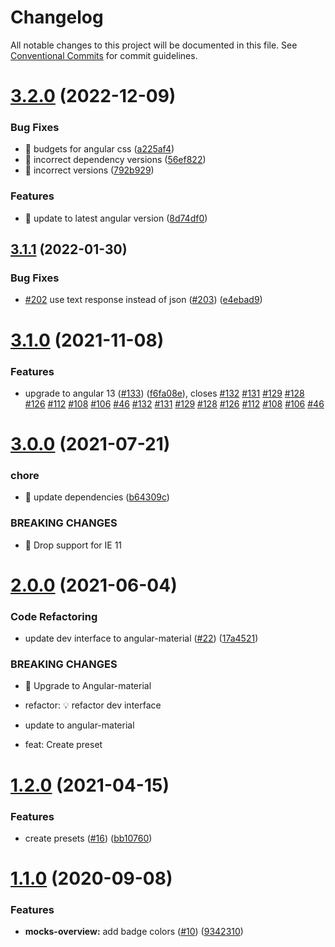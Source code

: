 # Changelog

All notable changes to this project will be documented in this file. See
[Conventional Commits](https://conventionalcommits.org) for commit guidelines.

# [3.2.0](https://github.com/ng-apimock/dev-interface/compare/v3.1.1...v3.2.0) (2022-12-09)


### Bug Fixes

* 🐛 budgets for angular css ([a225af4](https://github.com/ng-apimock/dev-interface/commit/a225af41047ecde809909a3e83a48f0c9939f67c))
* 🐛 incorrect dependency versions ([56ef822](https://github.com/ng-apimock/dev-interface/commit/56ef8223b93c4cf226fb5f81714c3cfadb38ae71))
* 🐛 incorrect versions ([792b929](https://github.com/ng-apimock/dev-interface/commit/792b929788c5c59b0f1d9dd8df0861af549b66cc))


### Features

* 🎸 update to latest angular version ([8d74df0](https://github.com/ng-apimock/dev-interface/commit/8d74df089ed14fca5c8c598a7e25450c493e9343))

## [3.1.1](https://github.com/ng-apimock/dev-interface/compare/v3.1.0...v3.1.1) (2022-01-30)


### Bug Fixes

* [#202](https://github.com/ng-apimock/dev-interface/issues/202) use text response instead of json ([#203](https://github.com/ng-apimock/dev-interface/issues/203)) ([e4ebad9](https://github.com/ng-apimock/dev-interface/commit/e4ebad9b70bf1b176560426670e9925a8f0fb106))

# [3.1.0](https://github.com/ng-apimock/dev-interface/compare/v3.0.0...v3.1.0) (2021-11-08)


### Features

* upgrade to angular 13 ([#133](https://github.com/ng-apimock/dev-interface/issues/133)) ([f6fa08e](https://github.com/ng-apimock/dev-interface/commit/f6fa08e1e22d235f41b5b4c0733a79dadaa1453b)), closes [#132](https://github.com/ng-apimock/dev-interface/issues/132) [#131](https://github.com/ng-apimock/dev-interface/issues/131) [#129](https://github.com/ng-apimock/dev-interface/issues/129) [#128](https://github.com/ng-apimock/dev-interface/issues/128) [#126](https://github.com/ng-apimock/dev-interface/issues/126) [#112](https://github.com/ng-apimock/dev-interface/issues/112) [#108](https://github.com/ng-apimock/dev-interface/issues/108) [#106](https://github.com/ng-apimock/dev-interface/issues/106) [#46](https://github.com/ng-apimock/dev-interface/issues/46) [#132](https://github.com/ng-apimock/dev-interface/issues/132) [#131](https://github.com/ng-apimock/dev-interface/issues/131) [#129](https://github.com/ng-apimock/dev-interface/issues/129) [#128](https://github.com/ng-apimock/dev-interface/issues/128) [#126](https://github.com/ng-apimock/dev-interface/issues/126) [#112](https://github.com/ng-apimock/dev-interface/issues/112) [#108](https://github.com/ng-apimock/dev-interface/issues/108) [#106](https://github.com/ng-apimock/dev-interface/issues/106) [#46](https://github.com/ng-apimock/dev-interface/issues/46)

# [3.0.0](https://github.com/ng-apimock/dev-interface/compare/v2.0.0...v3.0.0) (2021-07-21)


### chore

* 🤖 update dependencies ([b64309c](https://github.com/ng-apimock/dev-interface/commit/b64309c82518d0ecc57df8563689d6178078cda3))


### BREAKING CHANGES

* 🧨  Drop support for IE 11

# [2.0.0](https://github.com/ng-apimock/dev-interface/compare/v1.2.0...v2.0.0) (2021-06-04)


### Code Refactoring

* update dev interface to  angular-material ([#22](https://github.com/ng-apimock/dev-interface/issues/22)) ([17a4521](https://github.com/ng-apimock/dev-interface/commit/17a4521659e87a671ef0657d76beb671b1153cc1))


### BREAKING CHANGES

* 🧨 Upgrade to Angular-material

* refactor: 💡 refactor dev interface

- update to angular-material

- feat: Create preset

# [1.2.0](https://github.com/ng-apimock/dev-interface/compare/v1.1.0...v1.2.0) (2021-04-15)


### Features

* create presets ([#16](https://github.com/ng-apimock/dev-interface/issues/16)) ([bb10760](https://github.com/ng-apimock/dev-interface/commit/bb107608281b8c8ba8b643edde9cbe1e4008baff))

# [1.1.0](https://github.com/ng-apimock/dev-interface/compare/v1.0.7...v1.1.0) (2020-09-08)


### Features

* **mocks-overview:** add badge colors ([#10](https://github.com/ng-apimock/dev-interface/issues/10)) ([9342310](https://github.com/ng-apimock/dev-interface/commit/93423103d702c83a4efd11457a44727b8d4048e0))
